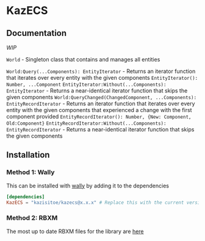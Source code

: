 # KazECS

## Documentation
*WIP*

``World`` - Singleton class that contains and manages all entities

``World:Query(...Components): EntityIterator`` - Returns an iterator function that iterates over every entity with the given components
``EntityIterator(): Number, ...Component``
``EntityIterator:Without(...Components): EntityIterator`` - Returns a near-identical iterator function that skips the given components
``World:QueryChanged(ChangedComponent, ...Components): EntityRecordIterator`` - Returns an iterator function that iterates over every entity with the given components that experienced a change with the first component provided
``EntityRecordIterator(): Number, {New: Component, Old:Component}``
``EntityRecordIterator:Without(...Components): EntityRecordIterator`` - Returns a near-identical iterator function that skips the given components

## Installation
### Method 1: Wally
This can be installed with [wally]('https://github.com/UpliftGames/wally') by adding it to the dependencies
```toml
[dependencies]
KazECS = "kazisitoe/kazecs@x.x.x" # Replace this with the current version, or just get it at the wally.run website
```

### Method 2: RBXM
The most up to date RBXM files for the library are [here]('https://github.com/Kazisitoe/KazECS/releases')
